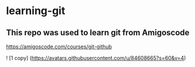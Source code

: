 # learning-git

## This repo was used to learn git from Amigoscode

https://amigoscode.com/courses/git-github

! [1 copy] (https://avatars.githubusercontent.com/u/84608665?s=60&v=4)

